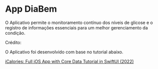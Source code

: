 # App DiaBem

O Aplicativo permite o monitoramento contínuo dos níveis de glicose e o registro de
informações essenciais para um melhor gerenciamento da condição.

Crédito:

O Aplicativo foi desenvolvido com base no tutorial abaixo.

[iCalories: Full iOS App with Core Data Tutorial in SwiftUI
(2022)](https://www.youtube.com/watch?v=O0FSDNOXCl0)
